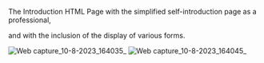 The Introduction HTML Page with the simplified self-introduction page as a professional,

and with the inclusion of the display of various forms. 


![Web capture_10-8-2023_164035_](https://github.com/JiahaoShen0510/Introduction-HTML-Page/assets/74155924/8c7ee50f-9998-4891-82f5-09bed0da26fb)
![Web capture_10-8-2023_164045_](https://github.com/JiahaoShen0510/Introduction-HTML-Page/assets/74155924/6e1ae4db-27e2-44af-aa98-a223e603d00e)
